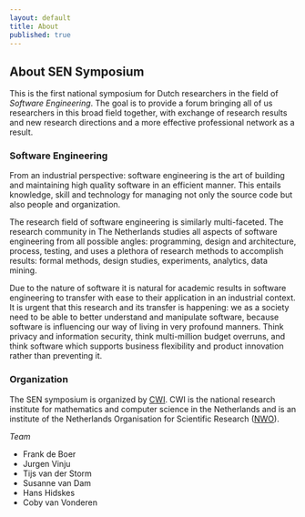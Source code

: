 ```yaml
---
layout: default
title: About
published: true
---
```


## About SEN Symposium

This is the first national symposium for Dutch researchers in the field of _Software Engineering_. 
The goal is to provide a forum bringing all of us researchers in this broad field together, 
with exchange of research results and new research directions 
and a more effective professional network as a result. 

### Software Engineering 

From an industrial perspective: software engineering is the art of building and maintaining high quality software 
in an efficient manner. This entails knowledge, skill and technology for managing not only the source code but also people 
and organization. 

The research field of software engineering is similarly multi-faceted. The research community in The Netherlands
studies all aspects of software engineering from all possible angles: programming, design and architecture, process, testing, and uses 
a plethora of research methods to accomplish results: formal methods, design studies, experiments, analytics, data mining.

Due to the nature of software it is natural for academic results in software engineering to transfer with ease to their application in an industrial context. It is  urgent that this research and its transfer is happening: we as a society need to be able to better understand and manipulate software, because software is influencing our way of living in very profound manners. Think privacy and information security, think multi-million budget overruns, and think software which supports business flexibility and product innovation rather than preventing it.

### Organization

The SEN symposium is organized by [CWI](http://www.cwi.nl). CWI is the national research institute for mathematics and computer science in the Netherlands and is an institute of the Netherlands Organisation for Scientific Research ([NWO](http://www.nwo.nl)).

_Team_

* Frank de Boer
* Jurgen Vinju
* Tijs van der Storm
* Susanne van Dam
* Hans Hidskes
* Coby van Vonderen
